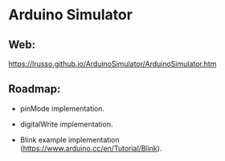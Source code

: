 # Arduino Simulator

## Web:

https://lrusso.github.io/ArduinoSimulator/ArduinoSimulator.htm

## Roadmap:

* pinMode implementation.

* digitalWrite implementation.

* Blink example implementation (https://www.arduino.cc/en/Tutorial/Blink).
